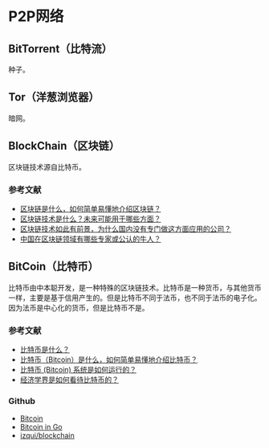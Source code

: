 ﻿# P2P网络

## BitTorrent（比特流）

种子。

## Tor（洋葱浏览器）

暗网。

## BlockChain（区块链）

区块链技术源自比特币。

### 参考文献

- [区块链是什么，如何简单易懂地介绍区块链？](https://www.zhihu.com/question/37290469)
- [区块链技术是什么？未来可能用于哪些方面？](https://www.zhihu.com/question/27687960)
- [区块链技术如此有前景，为什么国内没有专门做这方面应用的公司？](https://www.zhihu.com/question/36915258)
- [中国在区块链领域有哪些专家或公认的牛人？](https://www.zhihu.com/question/48049768)

## BitCoin（比特币）

比特币由中本聪开发，是一种特殊的区块链技术。比特币是一种货币，与其他货币一样，主要是基于信用产生的。但是比特币不同于法币，也不同于法币的电子化。因为法币是中心化的货币，但是比特币不是。

### 参考文献

- [比特币是什么？](https://www.zhihu.com/question/22076666)
- [比特币（Bitcoin）是什么，如何简单易懂地介绍比特币？](https://www.zhihu.com/question/20876219)
- [比特币 (Bitcoin) 系统是如何运行的？](https://www.zhihu.com/question/20941124)
- [经济学界是如何看待比特币的？](https://www.zhihu.com/question/22036280)

### Github

- [Bitcoin](https://github.com/bitcoin)
- [Bitcoin in Go](https://github.com/btcsuite)
- [izqui/blockchain](https://github.com/izqui/blockchain)